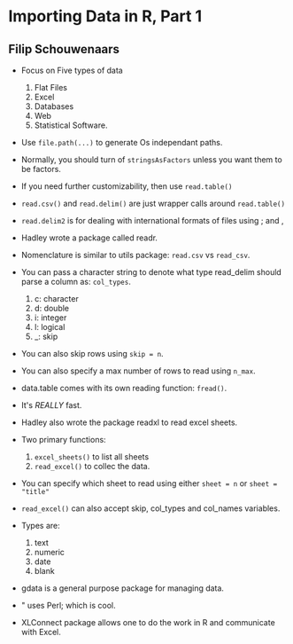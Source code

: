 # Importing Data in R, Part 1
## Filip Schouwenaars

- Focus on Five types of data
	1. Flat Files
	2. Excel
	3. Databases
	4. Web
	5. Statistical Software.
- Use `file.path(...)` to generate Os independant paths.
- Normally, you should turn of `stringsAsFactors` unless you want them to be factors.
- If you need further customizability, then use `read.table()`
- `read.csv()` and `read.delim()` are just wrapper calls around `read.table()`
- `read.delim2` is for dealing with international formats of files using ; and ,

- Hadley wrote a package called readr.
- Nomenclature is similar to utils package: `read.csv` vs `read_csv`.
- You can pass a character string to denote what type read_delim should parse a column as: `col_types`.
	1. c: character
	2. d: double
	3. i: integer
	4. l: logical
	5. _: skip
- You can also skip rows using `skip = n`.
- You can also specify a max number of rows to read using `n_max`.

- data.table comes with its own reading function: `fread()`.
- It's *REALLY* fast.

- Hadley also wrote the package readxl to read excel sheets.
- Two primary functions:
	1. `excel_sheets()` to list all sheets
	2. `read_excel()` to collec the data.
- You can specify which sheet to read using either `sheet = n` or `sheet = "title"`
- `read_excel()` can also accept skip, col_types and col_names variables.
- Types are:
	1. text
	2. numeric
	3. date
	4. blank
- gdata is a general purpose package for managing data.
- " uses Perl; which is cool.

- XLConnect package allows one to do the work in R and communicate with Excel.
